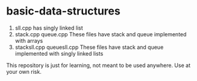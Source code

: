# basic-data-structures
1. sll.cpp has singly linked list 
2. stack.cpp 
   queue.cpp
   These files have stack and queue implemented with arrays
3. stacksll.cpp
   queuesll.cpp
   These files have stack and queue implemented with singly linked lists

This repository is just for learning, not meant to be used anywhere. Use at your own risk.
